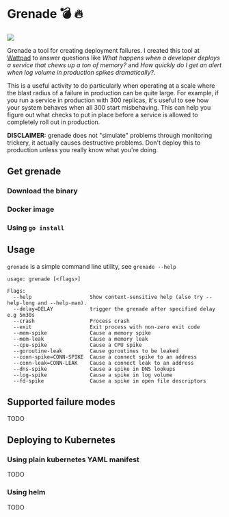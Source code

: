 # Grenade 💣 🔥

![](https://media.giphy.com/media/9PkfGzhKwBDHPTnDSj/giphy.gif)

Grenade a tool for creating deployment failures. I created this tool at [Wattpad](http://wattpad.com) to answer questions like _What happens when a developer deploys a service that chews up a ton of memory?_ and _How quickly do I get an alert when log volume in production spikes dramatically?_.

This is a useful activity to do particularly when operating at a scale where the blast radius of a failure in production can be quite large. For example, if you run a service in production with 300 replicas, it's useful to see how your system behaves when all 300 start misbehaving. This can help you figure out what checks to put in place before a service is allowed to completely roll out in production.

**DISCLAIMER:** grenade does not "simulate" problems through monitoring trickery, it actually causes destructive problems. Don't deploy this to production unless you really know what you're doing. 

## Get grenade

### Download the binary

### Docker image

### Using `go install`

## Usage

`grenade` is a simple command line utility, see `grenade --help`

```
usage: grenade [<flags>]

Flags:
  --help                   Show context-sensitive help (also try --help-long and --help-man).
  --delay=DELAY            trigger the grenade after specified delay e.g 5m30s
  --crash                  Process crash
  --exit                   Exit process with non-zero exit code
  --mem-spike              Cause a memory spike
  --mem-leak               Cause a memory leak
  --cpu-spike              Cause a CPU spike
  --goroutine-leak         Cause goroutines to be leaked
  --conn-spike=CONN-SPIKE  Cause a connect spike to an address
  --conn-leak=CONN-LEAK    Cause a connect leak to an address
  --dns-spike              Cause a spike in DNS lookups
  --log-spike              Cause a spike in log volume
  --fd-spike               Cause a spike in open file descriptors
```

## Supported failure modes

TODO

## Deploying to Kubernetes

### Using plain kubernetes YAML manifest

TODO

### Using helm

TODO